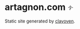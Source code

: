 # artagnon.com ![logo](artagnon.com.png)

Static site generated by [clayoven](https://github.com/artagnon/clayoven).
